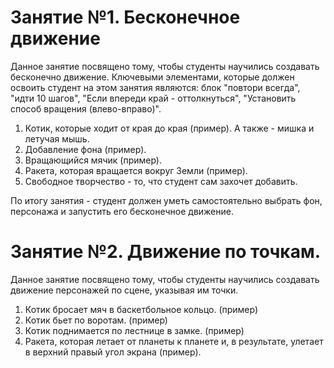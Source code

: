# Занятие №1. Бесконечное движение
Данное занятие посвящено тому, чтобы студенты научились создавать бесконечно движение. Ключевыми элементами, которые должен освоить студент на этом занятия являются: блок "повтори всегда", "идти 10 шагов", "Если впереди край - оттолкнуться", "Установить способ вращения (влево-вправо)". 
1. Котик, которые ходит от края до края (пример). А также - мишка и летучая мышь.
2. Добавление фона (пример).
3. Вращающийся мячик (пример).
4. Ракета, которая вращается вокруг Земли (пример).
5. Свободное творчество - то, что студент сам захочет добавить.

По итогу занятия - студент должен уметь самостоятельно выбрать фон, персонажа и запустить его бесконечное движение.

# Занятие №2. Движение по точкам.
Данное занятие посвящено тому, чтобы студенты научились создавать движение персонажей по сцене, указывая им точки.
1. Котик бросает мяч в баскетбольное кольцо. (пример)
2. Котик бьет по воротам. (пример)
3. Котик поднимается по лестнице в замке. (пример)
4. Ракета, которая летает от планеты к планете и, в результате, улетает в верхний правый угол экрана (пример).
